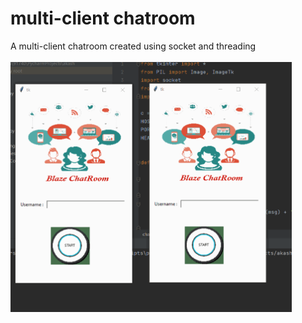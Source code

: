 # multi-client chatroom
 A multi-client chatroom created using socket and threading
 <br>
 <br>
 <img src="socket.gif" height="400" width="450">
